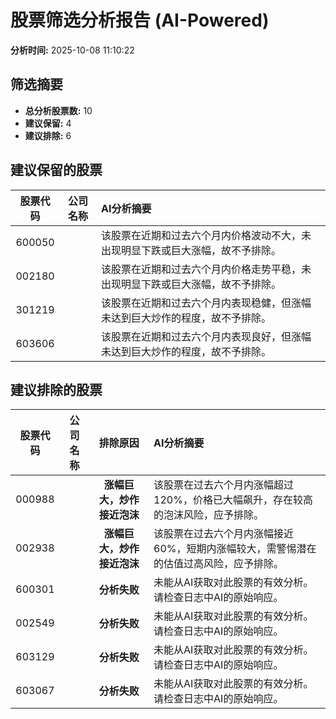 # 股票筛选分析报告 (AI-Powered)

**分析时间:** 2025-10-08 11:10:22

## 筛选摘要

- **总分析股票数:** 10
- **建议保留:** 4
- **建议排除:** 6

## 建议保留的股票

| 股票代码 | 公司名称 | AI分析摘要 |
|:---:|:---:|:---|
| 600050 |  | 该股票在近期和过去六个月内价格波动不大，未出现明显下跌或巨大涨幅，故不予排除。 |
| 002180 |  | 该股票在近期和过去六个月内价格走势平稳，未出现明显下跌或巨大涨幅，故不予排除。 |
| 301219 |  | 该股票在近期和过去六个月内表现稳健，但涨幅未达到巨大炒作的程度，故不予排除。 |
| 603606 |  | 该股票在近期和过去六个月内表现良好，但涨幅未达到巨大炒作的程度，故不予排除。 |

## 建议排除的股票

| 股票代码 | 公司名称 | 排除原因 | AI分析摘要 |
|:---:|:---:|:---:|:---|
| 000988 |  | **涨幅巨大，炒作接近泡沫** | 该股票在过去六个月内涨幅超过120%，价格已大幅飙升，存在较高的泡沫风险，应予排除。 |
| 002938 |  | **涨幅巨大，炒作接近泡沫** | 该股票在过去六个月内涨幅接近60%，短期内涨幅较大，需警惕潜在的估值过高风险，应予排除。 |
| 600301 |  | **分析失败** | 未能从AI获取对此股票的有效分析。请检查日志中AI的原始响应。 |
| 002549 |  | **分析失败** | 未能从AI获取对此股票的有效分析。请检查日志中AI的原始响应。 |
| 603129 |  | **分析失败** | 未能从AI获取对此股票的有效分析。请检查日志中AI的原始响应。 |
| 603067 |  | **分析失败** | 未能从AI获取对此股票的有效分析。请检查日志中AI的原始响应。 |
